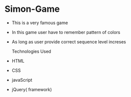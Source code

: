 # Simon-Game

* This is a very famous game
* In this game user have to remember pattern of colors
* As long as user provide correct sequence level increses

  Technologies Used
  
* HTML
* CSS
* javaScript
* jQuery( framework)
